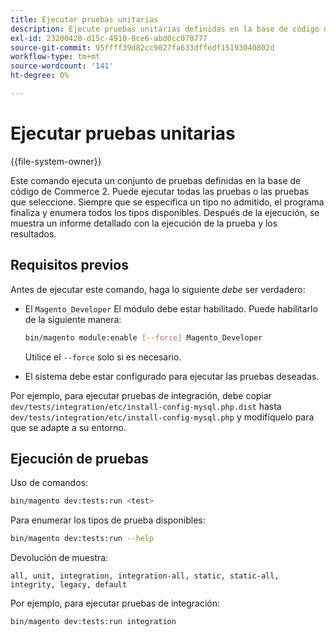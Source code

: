 ```yaml
---
title: Ejecutar pruebas unitarias
description: Ejecute pruebas unitarias definidas en la base de código de Adobe Commerce.
exl-id: 23200420-d15c-4910-8ce6-abd0cc070777
source-git-commit: 95ffff39d82cc9027fa633dffedf15193040802d
workflow-type: tm+mt
source-wordcount: '141'
ht-degree: 0%

---
```


# Ejecutar pruebas unitarias

{{file-system-owner}}

Este comando ejecuta un conjunto de pruebas definidas en la base de código de Commerce 2. Puede ejecutar todas las pruebas o las pruebas que seleccione. Siempre que se especifica un tipo no admitido, el programa finaliza y enumera todos los tipos disponibles. Después de la ejecución, se muestra un informe detallado con la ejecución de la prueba y los resultados.

## Requisitos previos

Antes de ejecutar este comando, haga lo siguiente _debe_ ser verdadero:

- El `Magento_Developer` El módulo debe estar habilitado. Puede habilitarlo de la siguiente manera:

  ```bash
  bin/magento module:enable [--force] Magento_Developer
  ```

  Utilice el `--force` solo si es necesario.

- El sistema debe estar configurado para ejecutar las pruebas deseadas.

Por ejemplo, para ejecutar pruebas de integración, debe copiar `dev/tests/integration/etc/install-config-mysql.php.dist` hasta `dev/tests/integration/etc/install-config-mysql.php` y modifíquelo para que se adapte a su entorno.

## Ejecución de pruebas

Uso de comandos:

```bash
bin/magento dev:tests:run <test>
```

Para enumerar los tipos de prueba disponibles:

```bash
bin/magento dev:tests:run --help
```

Devolución de muestra:

```terminal
all, unit, integration, integration-all, static, static-all, integrity, legacy, default
```

Por ejemplo, para ejecutar pruebas de integración:

```bash
bin/magento dev:tests:run integration
```
